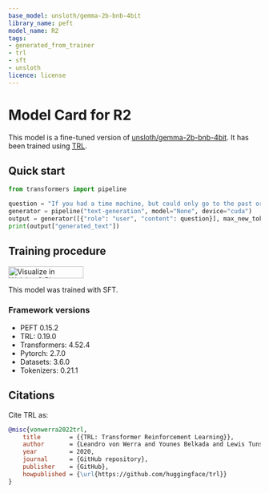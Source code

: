 ```yaml
---
base_model: unsloth/gemma-2b-bnb-4bit
library_name: peft
model_name: R2
tags:
- generated_from_trainer
- trl
- sft
- unsloth
licence: license
---
```


# Model Card for R2

This model is a fine-tuned version of [unsloth/gemma-2b-bnb-4bit](https://huggingface.co/unsloth/gemma-2b-bnb-4bit).
It has been trained using [TRL](https://github.com/huggingface/trl).

## Quick start

```python
from transformers import pipeline

question = "If you had a time machine, but could only go to the past or the future once and never return, which would you choose and why?"
generator = pipeline("text-generation", model="None", device="cuda")
output = generator([{"role": "user", "content": question}], max_new_tokens=128, return_full_text=False)[0]
print(output["generated_text"])
```

## Training procedure

[<img src="https://raw.githubusercontent.com/wandb/assets/main/wandb-github-badge-28.svg" alt="Visualize in Weights & Biases" width="150" height="24"/>](https://wandb.ai/monkey-recsys-pontificia-universidad-cat-lica-del-per-/huggingface/runs/ezkspere) 


This model was trained with SFT.

### Framework versions

- PEFT 0.15.2
- TRL: 0.19.0
- Transformers: 4.52.4
- Pytorch: 2.7.0
- Datasets: 3.6.0
- Tokenizers: 0.21.1

## Citations



Cite TRL as:
    
```bibtex
@misc{vonwerra2022trl,
	title        = {{TRL: Transformer Reinforcement Learning}},
	author       = {Leandro von Werra and Younes Belkada and Lewis Tunstall and Edward Beeching and Tristan Thrush and Nathan Lambert and Shengyi Huang and Kashif Rasul and Quentin Gallou{\'e}dec},
	year         = 2020,
	journal      = {GitHub repository},
	publisher    = {GitHub},
	howpublished = {\url{https://github.com/huggingface/trl}}
}
```